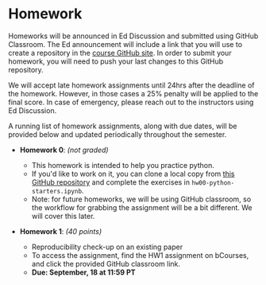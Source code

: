 # Homework

Homeworks will be announced in Ed Discussion and submitted using GitHub Classroom. The Ed announcement will include a link that you will use to create a 
repository in the [course GitHub site](https://github.com/UCB-stat-159-s25). In order to submit your homework, you will need to push your last changes to 
this GitHub repository. 

We will accept late homework assignments until 24hrs after the deadline of the homework. However, in those cases a 25% penalty will be applied to the final score. In case of emergency, please reach out to the instructors using Ed Discussion.

A running list of homework assignments, along with due dates, will be provided below and updated periodically throughout the semester.

+ **Homework 0**: *(not graded)*
    - This homework is intended to help you practice python.
    - If you'd like to work on it, you can clone a local copy from [this GitHub repository](https://github.com/UCB-stat-159-f25/hw00) and complete the exercises in `hw00-python-starters.ipynb`.
    - Note: for future homeworks, we will be using GitHub classroom, so the workflow for grabbing the assignment will be a bit different. We will cover this later.

+ **Homework 1**: *(40 points)*
    - Reproducibility check-up on an existing paper
    - To access the assignment, find the HW1 assignment on bCourses, and click the provided GitHub classroom link.
    - **Due: September, 18 at 11:59 PT**